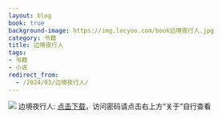 ```yaml
---
layout: blog
book: true
background-image: https://img.locyoo.com/book边境夜行人.jpg
category: 书籍
title: 边境夜行人
tags:
- 书籍
- 小说
redirect_from:
  - /2024/03/边境夜行人/
---
```

![](https://img.locyoo.com/book边境夜行人.jpg)
边境夜行人: <a name = "ref1" href="https://url18.ctfile.com/f/50983618-1268598184-302950?p=3619">点击下载</a>，访问密码请点击右上方“关于”自行查看